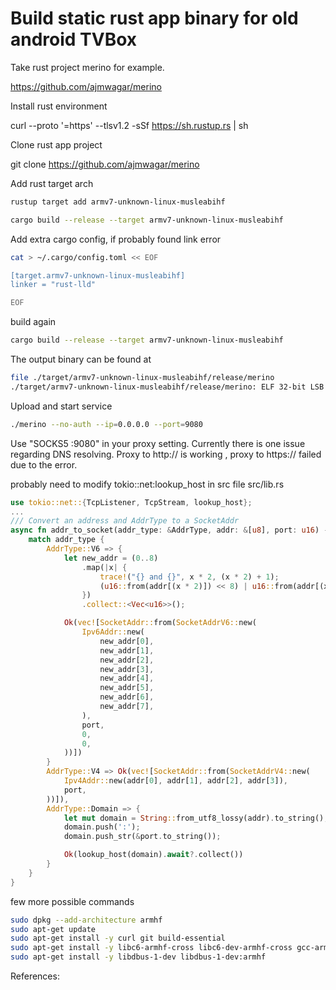 



# Build static rust app binary for old android TVBox



Take rust project merino for example.

https://github.com/ajmwagar/merino



Install rust environment 

curl --proto '=https' --tlsv1.2 -sSf https://sh.rustup.rs | sh



Clone rust app project 

git clone https://github.com/ajmwagar/merino

Add rust target arch 

```bash
rustup target add armv7-unknown-linux-musleabihf

cargo build --release --target armv7-unknown-linux-musleabihf
```

Add extra cargo config, if probably found link error 

```bash
cat > ~/.cargo/config.toml << EOF

[target.armv7-unknown-linux-musleabihf]
linker = "rust-lld"

EOF
```



build again

```bash
cargo build --release --target armv7-unknown-linux-musleabihf
```



The output binary can be found at 

```bash
file ./target/armv7-unknown-linux-musleabihf/release/merino
./target/armv7-unknown-linux-musleabihf/release/merino: ELF 32-bit LSB executable, ARM, EABI5 version 1 (SYSV), statically linked, with debug_info, not stripped
```

Upload and start service

```bash
./merino --no-auth --ip=0.0.0.0 --port=9080
```

Use "SOCKS5 <yourip>:9080" in your proxy setting. Currently there is one issue regarding DNS resolving. Proxy to http://<ipaddress> is working , proxy to https://<hostname> failed due to the error. 

probably need to modify tokio::net:lookup_host in src file src/lib.rs

```rust
use tokio::net::{TcpListener, TcpStream, lookup_host};
...
/// Convert an address and AddrType to a SocketAddr
async fn addr_to_socket(addr_type: &AddrType, addr: &[u8], port: u16) -> io::Result<Vec<SocketAddr>> {
    match addr_type {
        AddrType::V6 => {
            let new_addr = (0..8)
                .map(|x| {
                    trace!("{} and {}", x * 2, (x * 2) + 1);
                    (u16::from(addr[(x * 2)]) << 8) | u16::from(addr[(x * 2) + 1])
                })
                .collect::<Vec<u16>>();

            Ok(vec![SocketAddr::from(SocketAddrV6::new(
                Ipv6Addr::new(
                    new_addr[0],
                    new_addr[1],
                    new_addr[2],
                    new_addr[3],
                    new_addr[4],
                    new_addr[5],
                    new_addr[6],
                    new_addr[7],
                ),
                port,
                0,
                0,
            ))])
        }
        AddrType::V4 => Ok(vec![SocketAddr::from(SocketAddrV4::new(
            Ipv4Addr::new(addr[0], addr[1], addr[2], addr[3]),
            port,
        ))]),
        AddrType::Domain => {
            let mut domain = String::from_utf8_lossy(addr).to_string();
            domain.push(':');
            domain.push_str(&port.to_string());

            Ok(lookup_host(domain).await?.collect())
        }
    }
}
```



few more possible commands

```bash
sudo dpkg --add-architecture armhf
sudo apt-get update
sudo apt-get install -y curl git build-essential
sudo apt-get install -y libc6-armhf-cross libc6-dev-armhf-cross gcc-arm-linux-gnueabihf
sudo apt-get install -y libdbus-1-dev libdbus-1-dev:armhf
```



References:

[Merino project]: https://github.com/ajmwagar/merino
[build-armv7]: https://users.rust-lang.org/t/how-to-install-armv7-unknown-linux-musleabihf/82395



